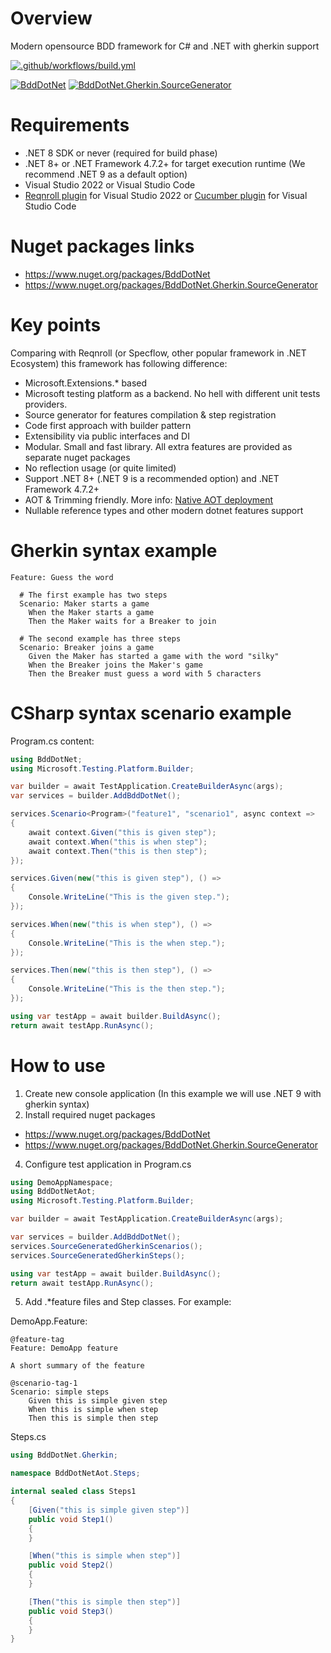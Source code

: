 # Overview

Modern opensource BDD framework for C# and .NET with gherkin support

[![.github/workflows/build.yml](https://github.com/Romfos/BddDotNet/actions/workflows/build.yml/badge.svg?branch=main)](https://github.com/Romfos/BddDotNet/actions/workflows/build.yml)

[![BddDotNet](https://img.shields.io/nuget/v/BddDotNet?label=BddDotNet)](https://www.nuget.org/packages/BddDotNet)
[![BddDotNet.Gherkin.SourceGenerator](https://img.shields.io/nuget/v/BddDotNet.Gherkin.SourceGenerator?label=BddDotNet.Gherkin.SourceGenerator)](https://www.nuget.org/packages/BddDotNet.Gherkin.SourceGenerator)

# Requirements
- .NET 8 SDK or never (required for build phase)
- .NET 8+ or .NET Framework 4.7.2+ for target execution runtime (We recommend .NET 9 as a default option)
- Visual Studio 2022 or Visual Studio Code
- [Reqnroll plugin](https://marketplace.visualstudio.com/items?itemName=Reqnroll.ReqnrollForVisualStudio2022) for Visual Studio 2022 or [Cucumber plugin](https://marketplace.visualstudio.com/items?itemName=CucumberOpen.cucumber-official) for Visual Studio Code

# Nuget packages links  
- https://www.nuget.org/packages/BddDotNet
- https://www.nuget.org/packages/BddDotNet.Gherkin.SourceGenerator

# Key points

Comparing with Reqnroll (or Specflow, other popular framework in .NET Ecosystem) this framework has following difference:
-	Microsoft.Extensions.* based
-	Microsoft testing platform as a backend. No hell with different unit tests providers.
-	Source generator for features compilation & step registration
-	Code first approach with builder pattern
-	Extensibility via public interfaces and DI
- Modular. Small and fast library. All extra features are provided as separate nuget packages
-	No reflection usage (or quite limited)
-	Support .NET 8+ (.NET 9 is a recommended option) and .NET Framework 4.7.2+ 
-	AOT & Trimming friendly. More info: [Native AOT deployment](https://learn.microsoft.com/en-us/dotnet/core/deploying/native-aot/)
-	Nullable reference types and other modern dotnet features support

# Gherkin syntax example
```gherkin
Feature: Guess the word

  # The first example has two steps
  Scenario: Maker starts a game
    When the Maker starts a game
    Then the Maker waits for a Breaker to join

  # The second example has three steps
  Scenario: Breaker joins a game
    Given the Maker has started a game with the word "silky"
    When the Breaker joins the Maker's game
    Then the Breaker must guess a word with 5 characters
```

# CSharp syntax scenario example

Program.cs content:
```csharp
using BddDotNet;
using Microsoft.Testing.Platform.Builder;

var builder = await TestApplication.CreateBuilderAsync(args);
var services = builder.AddBddDotNet();

services.Scenario<Program>("feature1", "scenario1", async context =>
{
    await context.Given("this is given step");
    await context.When("this is when step");
    await context.Then("this is then step");
});

services.Given(new("this is given step"), () =>
{
    Console.WriteLine("This is the given step.");
});

services.When(new("this is when step"), () =>
{
    Console.WriteLine("This is the when step.");
});

services.Then(new("this is then step"), () =>
{
    Console.WriteLine("This is the then step.");
});

using var testApp = await builder.BuildAsync();
return await testApp.RunAsync();

```
# How to use
1) Create new console application (In this example we will use .NET 9  with gherkin syntax)
2) Install required nuget packages
- https://www.nuget.org/packages/BddDotNet
- https://www.nuget.org/packages/BddDotNet.Gherkin.SourceGenerator
4) Configure test application in Program.cs
```csharp
using DemoAppNamespace;
using BddDotNetAot;
using Microsoft.Testing.Platform.Builder;

var builder = await TestApplication.CreateBuilderAsync(args);

var services = builder.AddBddDotNet();
services.SourceGeneratedGherkinScenarios();
services.SourceGeneratedGherkinSteps();

using var testApp = await builder.BuildAsync();
return await testApp.RunAsync();
```
5) Add .*feature files and Step classes. For example:

DemoApp.Feature:
```gherkin
@feature-tag
Feature: DemoApp feature

A short summary of the feature

@scenario-tag-1
Scenario: simple steps
    Given this is simple given step
    When this is simple when step
    Then this is simple then step
```
Steps.cs
```csharp
using BddDotNet.Gherkin;

namespace BddDotNetAot.Steps;

internal sealed class Steps1
{
    [Given("this is simple given step")]
    public void Step1()
    {
    }

    [When("this is simple when step")]
    public void Step2()
    {
    }

    [Then("this is simple then step")]
    public void Step3()
    {
    }
}
```


  
